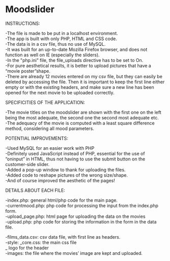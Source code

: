 # Moodslider

INSTRUCTIONS:  
   
-The file is made to be put in a localhost environment.  
-The app is built with only PHP, HTML and CSS code.  
-The data is in a csv file, thus no use of MySQL.  
-It was built for an up-to-date Mozilla Firefox browser, and does not function as well on IE (especially the sliders).   
-In the "php.ini" file, the file_uploads directive has to be set to On.  
-For pure aesthetical results, it is better to upload pictures that have a “movie poster”shape.  
-There are already 12 movies entered on my csv file, but they can easily be deleted by accessing the file. Then it is important to keep the first line either empty or with the existing headers, and make sure a new line has been opened for the next movie to be uploaded correctly.  

SPECIFICITIES OF THE APPLICATION: 
  
-The movie titles on the moodslider are shown with the first one on the left being the most adequate, the second one the second most adequate etc.  
-The adequacy of the movie is computed with a least square difference method, considering all mood parameters.  

POTENTIAL IMPROVEMENTS:  
  
-Used MySQL for an easier work with PHP  
-Definitely used JavaScript instead of PHP, essential for the use of “oninput” in HTML, thus not having to use the submit button on the customer-side slider.  
-Added a pop-up window to thank for uploading the files.  
-Added code to reshape pictures of the wrong size/shape.  
-And of course improved the aesthetic of the pages!  

DETAILS ABOUT EACH FILE:  
  
-index.php: general html/php code for the main page.   
	-currentmood.php: php code for processing the input from the index.php  form.  
-upload_page.php: html page for uploading the data on the movies  
	-upload.php: php code for storing the information in the form in the data file.  

-films_data.csv: csv data file, with first line as headers.  
-style:   _core.css: the main css file   
	_ logo for the header  
-images: the file where the movies’ image are kept and uploaded.  
